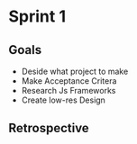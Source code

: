 # Sprint 1
## Goals
- Deside what project to make
- Make Acceptance Critera
- Research Js Frameworks
- Create low-res Design

## Retrospective
[](https://cdn.discordapp.com/attachments/998842447754952748/1118871820410564618/Retrospective_Sprint_1.png)

